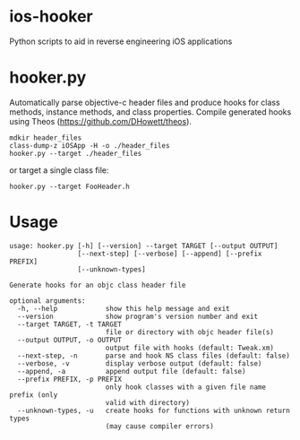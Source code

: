 ios-hooker
==========

Python scripts to aid in reverse engineering iOS applications

hooker.py
==========
Automatically parse objective-c header files and produce hooks for class methods, instance methods, and class properties.  Compile generated hooks using Theos (https://github.com/DHowett/theos).

```
mdkir header_files
class-dump-z iOSApp -H -o ./header_files
hooker.py --target ./header_files
```

or target a single class file:
```
hooker.py --target FooHeader.h
```


Usage
==============
```
usage: hooker.py [-h] [--version] --target TARGET [--output OUTPUT]
                 [--next-step] [--verbose] [--append] [--prefix PREFIX]
                 [--unknown-types]

Generate hooks for an objc class header file

optional arguments:
  -h, --help            show this help message and exit
  --version             show program's version number and exit
  --target TARGET, -t TARGET
                        file or directory with objc header file(s)
  --output OUTPUT, -o OUTPUT
                        output file with hooks (default: Tweak.xm)
  --next-step, -n       parse and hook NS class files (default: false)
  --verbose, -v         display verbose output (default: false)
  --append, -a          append output file (default: false)
  --prefix PREFIX, -p PREFIX
                        only hook classes with a given file name prefix (only
                        valid with directory)
  --unknown-types, -u   create hooks for functions with unknown return types
                        (may cause compiler errors)
```
